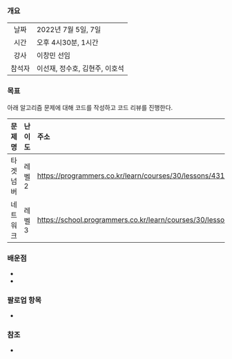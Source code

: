 ### 개요
|  |  |
| :---:  | :--- |
| 날짜 | 2022년 7월 5일, 7일 |
| 시간 | 오후 4시30분, 1시간 |
| 강사 | 이창민 선임 |
| 참석자 | 이선재, 정수호, 김현주, 이호석 |

### 목표
아래 알고리즘 문제에 대해 코드를 작성하고 코드 리뷰를 진행한다.

| 문제명 | 난이도 | 주소 |
| :---:  | :--- | :--- |
| 타겟넘버 | 레벨2 | https://programmers.co.kr/learn/courses/30/lessons/43165 |
| 네트워크 | 레벨3 | https://school.programmers.co.kr/learn/courses/30/lessons/43162 |

### 배운점
+ 
+ 
 
### 팔로업 항목
+ 

### 참조
* 
